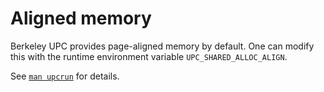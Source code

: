 # Aligned memory

Berkeley UPC provides page-aligned memory by default.
One can modify this with the runtime environment variable `UPC_SHARED_ALLOC_ALIGN`.

See [`man upcrun`](http://upc.lbl.gov/docs/user/upcrun.html) for details.
